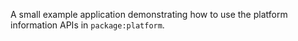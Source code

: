 A small example application demonstrating how to use the platform information
APIs in `package:platform`.
